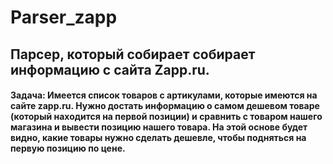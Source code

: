 # Parser_zapp

## Парсер, который собирает собирает информацию с сайта Zapp.ru. 
#### Задача: Имеется список товаров с артикулами, которые имеются на сайте zapp.ru. Нужно достать информацию о самом дешевом товаре (который находится на первой позиции) и сравнить с товаром нашего магазина и вывести позицию нашего товара. На этой основе будет видно, какие товары нужно сделать дешевле, чтобы подняться на первую позицию по цене.
